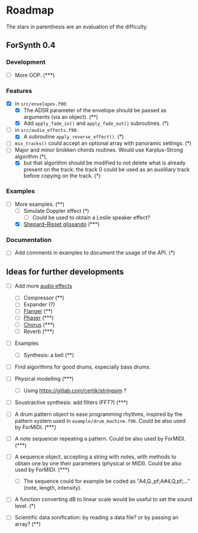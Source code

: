 # Roadmap

The stars in parenthesis are an evaluation of the difficulty.

## ForSynth 0.4

### Development
* [ ] More OOP. (***)

### Features
* [x] in `src/envelopes.f90`:
    * [x] The ADSR parameter of the envelope should be passed as arguments (via an object). (**)
    * [x] Add `apply_fade_in()` and `apply_fade_out()` subroutines. (*)
* [ ] in `src/audio_effects.f90`:
    * [x] A subroutine `apply_reverse_effect()`. (*)
* [ ] `mix_tracks()` could accept an optional array with panoramic settings. (*)
* [ ] Major and minor brokken chords routines. Would use Karplus-Strong algorithm (*), 
    * [x] but that algorithm should be modified to not delete what is already present on the track: the track 0 could be used as an auxilliary track before copying on the track. (*)

### Examples
* [ ] More examples. (**)
    * [ ] Simulate Doppler effect (*)
        * [ ] Could be used to obtain a Leslie speaker effect?
    * [x] [Shepard–Risset glissando](http://csoundjournal.com/issue21/interp_visual_phenom.html) (***)

### Documentation
* [ ] Add comments in examples to document the usage of the API. (*)


## Ideas for further developments

* [ ] Add more [audio effects](https://en.wikipedia.org/wiki/Category:Audio_effects)
    * [ ] Compressor (**)
    * [ ] Expander (?)
    * [ ] [Flanger](https://en.wikipedia.org/wiki/Flanging) (**)
    * [ ] [Phaser](https://en.wikipedia.org/wiki/Phaser_(effect)) (***)
    * [ ] [Chorus](https://en.wikipedia.org/wiki/Chorus_(audio_effect)) (***)
    * [ ] Reverb (***)

* [ ] Examples
    * [ ] Synthesis: a bell (**)

* [ ] Find algorithms for good drums, especially bass drums.

* [ ] Physical modelling (***)
    * [ ] Using https://gitlab.com/certik/stringsim ?

* [ ] Soustractive synthesis: add filters (FFT?) (***)

* [ ] A drum pattern object to ease programming rhythms, inspired by the pattern system used in `example/drum_machine.f90`. Could be also used by ForMIDI. (***)
* [ ] A note sequencer repeating a pattern. Could be also used by ForMIDI. (***)
* [ ] A sequence object, accepting a string with notes, with methods to obtain one by one their parameters (physical or MIDI). Could be also used by ForMIDI. (***)
    * [ ] The sequence could for example be coded as "A4,Q.,pf;A#4,Q,pf;..." (note, length, intensity).

* [ ] A function converting dB to linear scale would be useful to set the sound level. (*)

* [ ] Scientific data sonification: by reading a data file? or by passing an array? (**)
